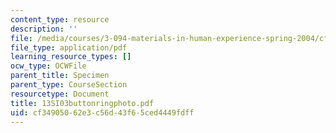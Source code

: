 ```yaml
---
content_type: resource
description: ''
file: /media/courses/3-094-materials-in-human-experience-spring-2004/cf34905062e3c56d43f65ced4449fdff_13SI03buttonringphoto.pdf
file_type: application/pdf
learning_resource_types: []
ocw_type: OCWFile
parent_title: Specimen
parent_type: CourseSection
resourcetype: Document
title: 13SI03buttonringphoto.pdf
uid: cf349050-62e3-c56d-43f6-5ced4449fdff
---
```

